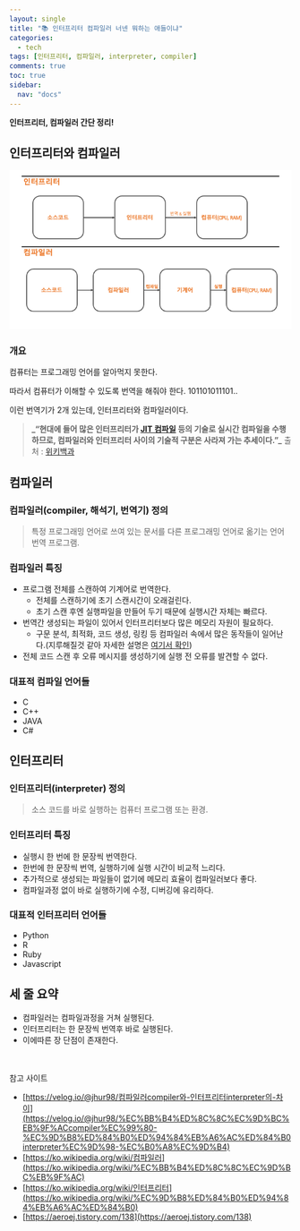 ```yaml
---
layout: single
title: "📚 인터프리터 컴파일러 너넨 뭐하는 애들이냐"
categories:
  - tech
tags: [인터프리터, 컴파일러, interpreter, compiler]
comments: true
toc: true
sidebar:
  nav: "docs"
---
```


**인터프리터, 컴파일러 간단 정리!**

## 인터프리터와 컴파일러

![인터프리터, 컴파일러 동작 원리.png](/assets/img/221230/1.png)

### 개요

컴퓨터는 프로그래밍 언어를 알아먹지 못한다.

따라서 컴퓨터가 이해할 수 있도록 번역을 해줘야 한다. 101101011101..

이런 번역기가 2개 있는데, 인터프리터와 컴파일러이다.

> **_“현대에 들어 많은 인터프리터가 [JIT 컴파일](https://ko.wikipedia.org/wiki/JIT_%EC%BB%B4%ED%8C%8C%EC%9D%BC) 등의 기술로 실시간 컴파일을 수행하므로, 컴파일러와 인터프리터 사이의 기술적 구분은 사라져 가는 추세이다.”\_** 출처 : [위키백과](https://ko.wikipedia.org/wiki/컴파일러)

## 컴파일러

### 컴파일러(compiler, 해석기, 번역기) 정의

> 특정 프로그래밍 언어로 쓰여 있는 문서를 다른 프로그래밍 언어로 옮기는 언어 번역 프로그램.

### 컴파일러 특징

- 프로그램 전체를 스캔하여 기계어로 번역한다.
  - 전체를 스캔하기에 초기 스캔시간이 오래걸린다.
  - 초기 스캔 후엔 실행파일을 만들어 두기 때문에 실행시간 자체는 빠르다.
- 번역간 생성되는 파일이 있어서 인터프리터보다 많은 메모리 자원이 필요하다.
  - 구문 분석, 최적화, 코드 생성, 링킹 등 컴파일러 속에서 많은 동작들이 일어난다.(지루해질것 같아 자세한 설명은 [여기서 확인](https://ko.wikipedia.org/wiki/컴파일러))
- 전체 코드 스캔 후 오류 메시지를 생성하기에 실행 전 오류를 발견할 수 없다.

### 대표적 컴파일 언어들

- C
- C++
- JAVA
- C#

## 인터프리터

### 인터프리터(interpreter) 정의

> 소스 코드를 바로 실행하는 컴퓨터 프로그램 또는 환경.

### 인터프리터 특징

- 실행시 한 번에 한 문장씩 번역한다.
- 한번에 한 문장씩 번역, 실행하기에 실행 시간이 비교적 느리다.
- 추가적으로 생성되는 파일들이 없기에 메모리 효율이 컴파일러보다 좋다.
- 컴파일과정 없이 바로 실행하기에 수정, 디버깅에 유리하다.

### 대표적 인터프리터 언어들

- Python
- R
- Ruby
- Javascript

## 세 줄 요약

- 컴파일러는 컴파일과정을 거쳐 실행된다.
- 인터프리터는 한 문장씩 번역후 바로 실행된다.
- 이에따른 장 단점이 존재한다.

<br/><br/>
참고 사이트

- [https://velog.io/@jhur98/컴파일러compiler와-인터프리터interpreter의-차이](https://velog.io/@jhur98/%EC%BB%B4%ED%8C%8C%EC%9D%BC%EB%9F%ACcompiler%EC%99%80-%EC%9D%B8%ED%84%B0%ED%94%84%EB%A6%AC%ED%84%B0interpreter%EC%9D%98-%EC%B0%A8%EC%9D%B4)
- [https://ko.wikipedia.org/wiki/컴파일러](https://ko.wikipedia.org/wiki/%EC%BB%B4%ED%8C%8C%EC%9D%BC%EB%9F%AC)
- [https://ko.wikipedia.org/wiki/인터프리터](https://ko.wikipedia.org/wiki/%EC%9D%B8%ED%84%B0%ED%94%84%EB%A6%AC%ED%84%B0)
- [https://aeroej.tistory.com/138](https://aeroej.tistory.com/138)
